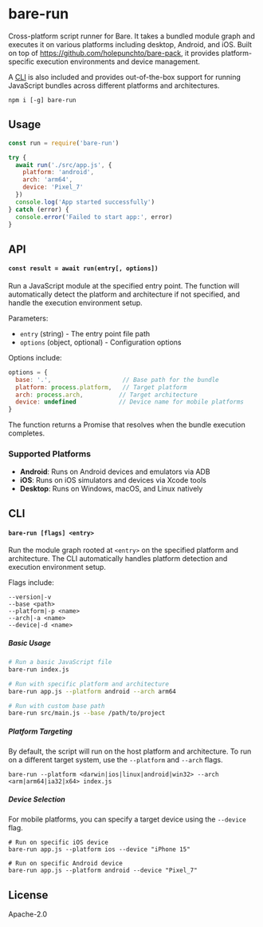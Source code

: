 # bare-run

Cross-platform script runner for Bare. It takes a bundled module graph and executes it on various platforms including desktop, Android, and iOS. Built on top of <https://github.com/holepunchto/bare-pack>, it provides platform-specific execution environments and device management.

A [CLI](#cli) is also included and provides out-of-the-box support for running JavaScript bundles across different platforms and architectures.

```
npm i [-g] bare-run
```

## Usage

```js
const run = require('bare-run')

try {
  await run('./src/app.js', {
    platform: 'android',
    arch: 'arm64',
    device: 'Pixel_7'
  })
  console.log('App started successfully')
} catch (error) {
  console.error('Failed to start app:', error)
}
```

## API

#### `const result = await run(entry[, options])`

Run a JavaScript module at the specified entry point. The function will automatically detect the platform and architecture if not specified, and handle the execution environment setup.

Parameters:

- `entry` (string) - The entry point file path
- `options` (object, optional) - Configuration options

Options include:

```js
options = {
  base: '.',                    // Base path for the bundle
  platform: process.platform,   // Target platform
  arch: process.arch,          // Target architecture
  device: undefined            // Device name for mobile platforms
}
```

The function returns a Promise that resolves when the bundle execution completes.

### Supported Platforms

- **Android**: Runs on Android devices and emulators via ADB
- **iOS**: Runs on iOS simulators and devices via Xcode tools
- **Desktop**: Runs on Windows, macOS, and Linux natively

## CLI

#### `bare-run [flags] <entry>`

Run the module graph rooted at `<entry>` on the specified platform and architecture. The CLI automatically handles platform detection and execution environment setup.

Flags include:

```console
--version|-v
--base <path>
--platform|-p <name>
--arch|-a <name>
--device|-d <name>
```

##### Basic Usage

```bash
# Run a basic JavaScript file
bare-run index.js

# Run with specific platform and architecture
bare-run app.js --platform android --arch arm64

# Run with custom base path
bare-run src/main.js --base /path/to/project
```

##### Platform Targeting

By default, the script will run on the host platform and architecture. To run on a different target system, use the `--platform` and `--arch` flags.

```console
bare-run --platform <darwin|ios|linux|android|win32> --arch <arm|arm64|ia32|x64> index.js
```

##### Device Selection

For mobile platforms, you can specify a target device using the `--device` flag.

```console
# Run on specific iOS device
bare-run app.js --platform ios --device "iPhone 15"

# Run on specific Android device
bare-run app.js --platform android --device "Pixel_7"
```

## License

Apache-2.0
